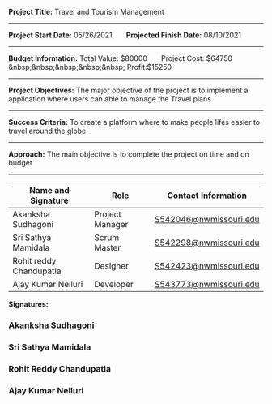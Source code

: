 **Project Title:** Travel and Tourism Management

<hr/>

**Project Start Date:** 05/26/2021 &nbsp;&nbsp;&nbsp;&nbsp;&nbsp; **Projected Finish Date:** 08/10/2021

<hr/>

**Budget Information:** Total Value: $80000  &nbsp;&nbsp;&nbsp;&nbsp;&nbsp;    Project Cost: $64750  &nbsp;&nbsp;&nbsp;&nbsp;&nbsp;   Profit:$15250

<hr/>

**Project Objectives:** The major objective of the project is to implement a application where users can able to manage the Travel plans

<hr/>

**Success Criteria:** To create a platform where to make people lifes easier to travel around the globe. 

<hr/>

**Approach:** The main objective is to complete the project on time and on budget 

<hr/>


| Name and Signature | Role | Contact Information |
| ------------------ | ---- | ------------------- |
| Akanksha Sudhagoni | Project Manager | S542046@nwmissouri.edu |
| Sri Sathya Mamidala | Scrum Master | S542298@nwmissouri.edu |
| Rohit reddy Chandupatla | Designer | S542423@nwmissouri.edu |
| Ajay Kumar Nelluri | Developer| S543773@nwmissouri.edu|

**Signatures:**

### Akanksha Sudhagoni
### Sri Sathya Mamidala
### Rohit Reddy Chandupatla
### Ajay Kumar Nelluri
